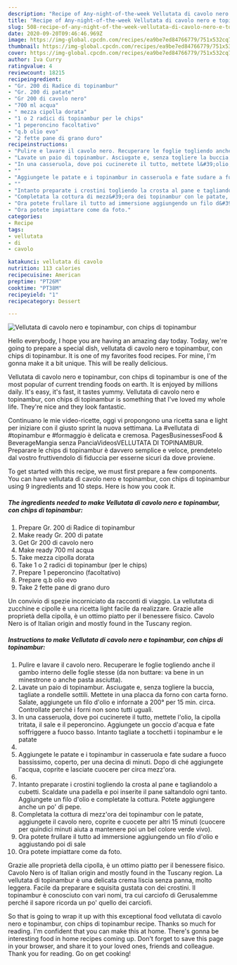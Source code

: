 ```yaml
---
description: "Recipe of Any-night-of-the-week Vellutata di cavolo nero e topinambur, con chips di topinambur"
title: "Recipe of Any-night-of-the-week Vellutata di cavolo nero e topinambur, con chips di topinambur"
slug: 508-recipe-of-any-night-of-the-week-vellutata-di-cavolo-nero-e-topinambur-con-chips-di-topinambur
date: 2020-09-20T09:46:46.969Z
image: https://img-global.cpcdn.com/recipes/ea9be7ed84766779/751x532cq70/vellutata-di-cavolo-nero-e-topinambur-con-chips-di-topinambur-recipe-main-photo.jpg
thumbnail: https://img-global.cpcdn.com/recipes/ea9be7ed84766779/751x532cq70/vellutata-di-cavolo-nero-e-topinambur-con-chips-di-topinambur-recipe-main-photo.jpg
cover: https://img-global.cpcdn.com/recipes/ea9be7ed84766779/751x532cq70/vellutata-di-cavolo-nero-e-topinambur-con-chips-di-topinambur-recipe-main-photo.jpg
author: Iva Curry
ratingvalue: 4
reviewcount: 18215
recipeingredient:
- "Gr. 200 di Radice di topinambur"
- "Gr. 200 di patate"
- "Gr 200 di cavolo nero"
- "700 ml acqua"
- " mezza cipolla dorata"
- "1 o 2 radici di topinambur per le chips"
- "1 peperoncino facoltativo"
- "q.b olio evo"
- "2 fette pane di grano duro"
recipeinstructions:
- "Pulire e lavare il cavolo nero. Recuperare le foglie togliendo anche il gambo interno delle foglie stesse (da non buttare: va bene in un minestrone o anche pasta asciutta)."
- "Lavate un paio di topinambur. Asciugate e, senza togliere la buccia, tagliate a rondelle sottili. Mettete in una placca da forno con carta forno. Salate, aggiungete un filo d&#39;olio e infornate a 200° per 15 min. circa. Controllate perché i forni non sono tutti uguali."
- "In una casseruola, dove poi cucinerete il tutto, mettete l&#39;olio, la cipolla tritata, il sale e il peperoncino. Aggiungete un goccio d&#39;acqua e fate soffriggere a fuoco basso. Intanto tagliate a tocchetti i topinambur e le patate"
- ""
- "Aggiungete le patate e i topinambur in casseruola e fate sudare a fuoco bassissimo, coperto, per una decina di minuti. Dopo di ché aggiungete l&#39;acqua, coprite e lasciate cuocere per circa mezz&#39;ora."
- ""
- "Intanto preparate i crostini togliendo la crosta al pane e tagliandolo a cubetti. Scaldate una padella e poi inserite il pane saltandolo ogni tanto. Aggiungete un filo d&#39;olio e completate la cottura. Potete aggiungere anche un po&#39; di pepe."
- "Completata la cottura di mezz&#39;ora dei topinambur con le patate, aggiungete il cavolo nero, coprite e cuocete per altri 15 minuti (cuocere per quindici minuti aiuta a mantenere poi un bel colore verde vivo)."
- "Ora potete frullare il tutto ad immersione aggiungendo un filo d&#39;olio e aggiustando poi di sale"
- "Ora potete impiattare come da foto."
categories:
- Recipe
tags:
- vellutata
- di
- cavolo

katakunci: vellutata di cavolo 
nutrition: 113 calories
recipecuisine: American
preptime: "PT26M"
cooktime: "PT38M"
recipeyield: "1"
recipecategory: Dessert

---
```



![Vellutata di cavolo nero e topinambur, con chips di topinambur](https://img-global.cpcdn.com/recipes/ea9be7ed84766779/751x532cq70/vellutata-di-cavolo-nero-e-topinambur-con-chips-di-topinambur-recipe-main-photo.jpg)

Hello everybody, I hope you are having an amazing day today. Today, we're going to prepare a special dish, vellutata di cavolo nero e topinambur, con chips di topinambur. It is one of my favorites food recipes. For mine, I'm gonna make it a bit unique. This will be really delicious.

Vellutata di cavolo nero e topinambur, con chips di topinambur is one of the most popular of current trending foods on earth. It is enjoyed by millions daily. It's easy, it's fast, it tastes yummy. Vellutata di cavolo nero e topinambur, con chips di topinambur is something that I've loved my whole life. They're nice and they look fantastic.

Continuano le mie video-ricette, oggi vi propongono una ricetta sana e light per iniziare con il giusto sprint la nuova settimana. La #vellutata di #topinambur e #formaggio è delicata e cremosa. PagesBusinessesFood &amp; BeverageMangia senza PanciaVideosVELLUTATA DI TOPINAMBUR. Preparare le chips di topinambur è davvero semplice e veloce, prendetelo dal vostro fruttivendolo di fiduccia per esserne sicuri da dove proviene.


To get started with this recipe, we must first prepare a few components. You can have vellutata di cavolo nero e topinambur, con chips di topinambur using 9 ingredients and 10 steps. Here is how you cook it.

<!--inarticleads1-->

##### The ingredients needed to make Vellutata di cavolo nero e topinambur, con chips di topinambur:

1. Prepare Gr. 200 di Radice di topinambur
1. Make ready Gr. 200 di patate
1. Get Gr 200 di cavolo nero
1. Make ready 700 ml acqua
1. Take  mezza cipolla dorata
1. Take 1 o 2 radici di topinambur (per le chips)
1. Prepare 1 peperoncino (facoltativo)
1. Prepare q.b olio evo
1. Take 2 fette pane di grano duro


Un convivio di spezie incorniciato da racconti di viaggio. La vellutata di zucchine e cipolle è una ricetta light facile da realizzare. Grazie alle proprietà della cipolla, è un ottimo piatto per il benessere fisico. Cavolo Nero is of Italian origin and mostly found in the Tuscany region. 

<!--inarticleads2-->

##### Instructions to make Vellutata di cavolo nero e topinambur, con chips di topinambur:

1. Pulire e lavare il cavolo nero. Recuperare le foglie togliendo anche il gambo interno delle foglie stesse (da non buttare: va bene in un minestrone o anche pasta asciutta).
1. Lavate un paio di topinambur. Asciugate e, senza togliere la buccia, tagliate a rondelle sottili. Mettete in una placca da forno con carta forno. Salate, aggiungete un filo d&#39;olio e infornate a 200° per 15 min. circa. Controllate perché i forni non sono tutti uguali.
1. In una casseruola, dove poi cucinerete il tutto, mettete l&#39;olio, la cipolla tritata, il sale e il peperoncino. Aggiungete un goccio d&#39;acqua e fate soffriggere a fuoco basso. Intanto tagliate a tocchetti i topinambur e le patate
1. 
1. Aggiungete le patate e i topinambur in casseruola e fate sudare a fuoco bassissimo, coperto, per una decina di minuti. Dopo di ché aggiungete l&#39;acqua, coprite e lasciate cuocere per circa mezz&#39;ora.
1. 
1. Intanto preparate i crostini togliendo la crosta al pane e tagliandolo a cubetti. Scaldate una padella e poi inserite il pane saltandolo ogni tanto. Aggiungete un filo d&#39;olio e completate la cottura. Potete aggiungere anche un po&#39; di pepe.
1. Completata la cottura di mezz&#39;ora dei topinambur con le patate, aggiungete il cavolo nero, coprite e cuocete per altri 15 minuti (cuocere per quindici minuti aiuta a mantenere poi un bel colore verde vivo).
1. Ora potete frullare il tutto ad immersione aggiungendo un filo d&#39;olio e aggiustando poi di sale
1. Ora potete impiattare come da foto.


Grazie alle proprietà della cipolla, è un ottimo piatto per il benessere fisico. Cavolo Nero is of Italian origin and mostly found in the Tuscany region. La vellutata di topinambur è una delicata crema liscia senza panna, molto leggera. Facile da preparare e squisita gustata con dei crostini. Il topinambur è conosciuto con vari nomi, tra cui carciofo di Gerusalemme perché il sapore ricorda un po&#39; quello dei carciofi. 

So that is going to wrap it up with this exceptional food vellutata di cavolo nero e topinambur, con chips di topinambur recipe. Thanks so much for reading. I'm confident that you can make this at home. There's gonna be interesting food in home recipes coming up. Don't forget to save this page in your browser, and share it to your loved ones, friends and colleague. Thank you for reading. Go on get cooking!
